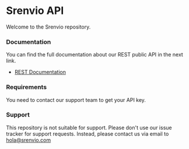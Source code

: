 # Srenvio API

Welcome to the Srenvio repository.

### Documentation

You can find the full documentation about our REST public API in the next link.

* [REST Documentation](https://www.srenvio.com)

### Requirements

You need to contact our support team to get your API key.

### Support
This repository is not suitable for support. Please don't use our issue tracker for support requests. Instead, please contact us via email to [hola@srenvio.com](mailto:hola@srenvio.com)
